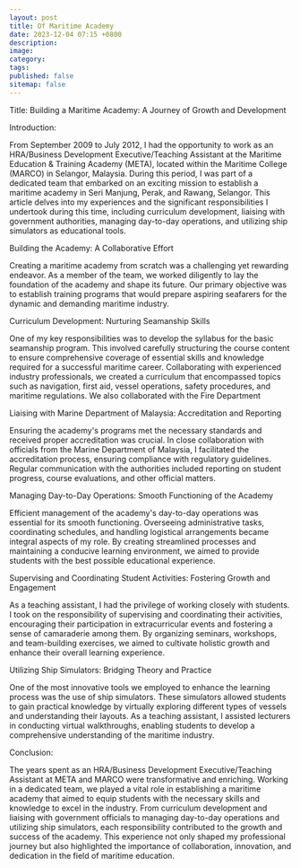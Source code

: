 ```yaml
---
layout: post
title: Of Maritime Academy
date: 2023-12-04 07:15 +0800
description:
image:
category:
tags:
published: false
sitemap: false
---
```



Title: Building a Maritime Academy: A Journey of Growth and Development

Introduction:

From September 2009 to July 2012, I had the opportunity to work as an HRA/Business Development Executive/Teaching Assistant at the Maritime Education & Training Academy (META), located within the Maritime College (MARCO) in Selangor, Malaysia. During this period, I was part of a dedicated team that embarked on an exciting mission to establish a maritime academy in Seri Manjung, Perak, and Rawang, Selangor. This article delves into my experiences and the significant responsibilities I undertook during this time, including curriculum development, liaising with government authorities, managing day-to-day operations, and utilizing ship simulators as educational tools.

Building the Academy: A Collaborative Effort

Creating a maritime academy from scratch was a challenging yet rewarding endeavor. As a member of the team, we worked diligently to lay the foundation of the academy and shape its future. Our primary objective was to establish training programs that would prepare aspiring seafarers for the dynamic and demanding maritime industry.

Curriculum Development: Nurturing Seamanship Skills

One of my key responsibilities was to develop the syllabus for the basic seamanship program. This involved carefully structuring the course content to ensure comprehensive coverage of essential skills and knowledge required for a successful maritime career. Collaborating with experienced industry professionals, we created a curriculum that encompassed topics such as navigation, first aid, vessel operations, safety procedures, and maritime regulations. We also collaborated with the Fire Department

Liaising with Marine Department of Malaysia: Accreditation and Reporting

Ensuring the academy's programs met the necessary standards and received proper accreditation was crucial. In close collaboration with officials from the Marine Department of Malaysia, I facilitated the accreditation process, ensuring compliance with regulatory guidelines. Regular communication with the authorities included reporting on student progress, course evaluations, and other official matters.

Managing Day-to-Day Operations: Smooth Functioning of the Academy

Efficient management of the academy's day-to-day operations was essential for its smooth functioning. Overseeing administrative tasks, coordinating schedules, and handling logistical arrangements became integral aspects of my role. By creating streamlined processes and maintaining a conducive learning environment, we aimed to provide students with the best possible educational experience.

Supervising and Coordinating Student Activities: Fostering Growth and Engagement

As a teaching assistant, I had the privilege of working closely with students. I took on the responsibility of supervising and coordinating their activities, encouraging their participation in extracurricular events and fostering a sense of camaraderie among them. By organizing seminars, workshops, and team-building exercises, we aimed to cultivate holistic growth and enhance their overall learning experience.

Utilizing Ship Simulators: Bridging Theory and Practice

One of the most innovative tools we employed to enhance the learning process was the use of ship simulators. These simulators allowed students to gain practical knowledge by virtually exploring different types of vessels and understanding their layouts. As a teaching assistant, I assisted lecturers in conducting virtual walkthroughs, enabling students to develop a comprehensive understanding of the maritime industry.

Conclusion:

The years spent as an HRA/Business Development Executive/Teaching Assistant at META and MARCO were transformative and enriching. Working in a dedicated team, we played a vital role in establishing a maritime academy that aimed to equip students with the necessary skills and knowledge to excel in the industry. From curriculum development and liaising with government officials to managing day-to-day operations and utilizing ship simulators, each responsibility contributed to the growth and success of the academy. This experience not only shaped my professional journey but also highlighted the importance of collaboration, innovation, and dedication in the field of maritime education.
